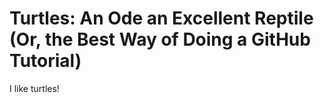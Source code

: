 # Turtles: An Ode an Excellent Reptile (Or, the Best Way of Doing a GitHub Tutorial)

I like turtles!
